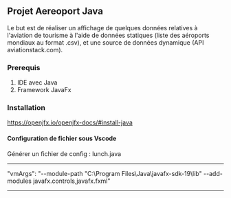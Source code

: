## Projet Aereoport Java

Le but est de réaliser un affichage de quelques données relatives à l'aviation de tourisme
à l'aide de données statiques (liste des aéroports mondiaux au format .csv), et une source 
de données dynamique (API aviationstack.com).


### Prerequis

1. IDE avec Java
2. Framework JavaFx

### Installation

  https://openjfx.io/openjfx-docs/#install-java
  
#### Configuration de fichier sous Vscode

Générer un fichier de config :
  lunch.java
***
"vmArgs": "--module-path \"C:\\Program Files\\Java\\javafx-sdk-19\\lib\" --add-modules javafx.controls,javafx.fxml"
***
  

